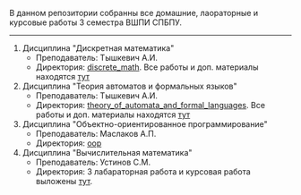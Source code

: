 В данном репозитории собранны все домашние, лаораторные и курсовые работы 3 семестра ВШПИ СПБПУ. 

<hr>

  
1. Дисциплина "Дискретная математика"
   * Преподаватель: Тышкевич А.И.
   * Директория: [discrete_math](https://github.com/ksuhangit/03_sem_sbpstu/tree/main/discrete_math). Все работы и доп. материалы находятся [тут](https://disk.yandex.ru/d/EOLshCuxf0d3Vg)
2. Дисциплина "Теория автоматов и формальных языков"
   * Преподаватель: Тышкевич А.И.
   * Директория: [theory_of_automata_and_formal_languages](https://github.com/ksuhangit/03_sem_sbpstu/tree/main/theory_of_automata_and_formal_languages). Все работы и доп. материалы находятся [тут](https://disk.yandex.ru/d/Uelb_nMVtNCAkA)
3. Дисциплина "Объектно-ориентированное программирование"
   * Преподаватель: Маслаков А.П.
   * Директория: [oop](https://github.com/ksuhangit/03_sem_sbpstu/tree/main/oop)
4. Дисциплина "Вычислительная математика"
   * Преподаватель: Устинов С.М.
   * Директория: 3 лабараторная работа и курсовая работа выложены [тут](https://disk.yandex.ru/d/3tw3cukbogXOOQ).
